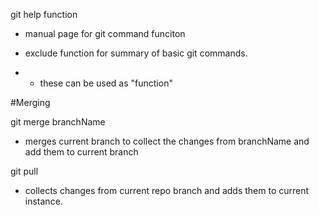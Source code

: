 

git help function

- manual page for git command funciton

- exclude function for summary of basic git commands.

- - these can be used as "function"

#Merging

git merge branchName

- merges current branch to collect the changes from branchName and add them to current branch

git pull

- collects changes from current repo branch and adds them to current instance.


